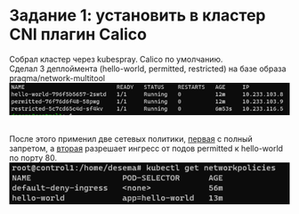 # Задание 1: установить в кластер CNI плагин Calico

Собрал кластер через kubespray. Calico по умолчанию.
<br> Cделал 3 деплоймента (hello-world, permitted, restricted) на базе образа praqma/network-multitool
![pods](pods.png)

<br> После этого применил две сетевых политики, [первая](default.yaml) с полный запретом, а [вторая](hello-world.yaml) разрешает ингресс от подов permitted к hello-world по порту 80.
<br> ![policies](policies.png)

